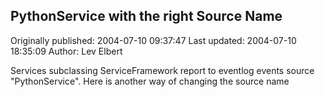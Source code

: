 ## PythonService with the right Source Name 
Originally published: 2004-07-10 09:37:47 
Last updated: 2004-07-10 18:35:09 
Author: Lev Elbert 
 
Services subclassing ServiceFramework report to eventlog events source "PythonService". Here is another way of changing the source name